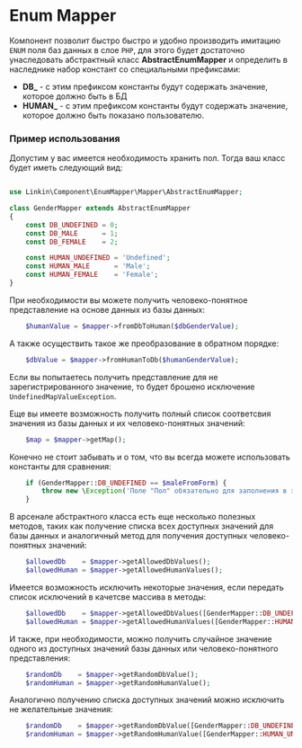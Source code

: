 Enum Mapper
===========

Компонент позволит быстро быстро и удобно производить имитацию `ENUM` поля баз данных в слое `PHP`, для этого будет
достаточно унаследовать абстрактный класс **AbstractEnumMapper** и определить в наследнике набор констант со
специальными префиксами:

 * **DB_** - с этим префиксом константы будут содержать значение, которое должно быть в БД
 * **HUMAN_** - с этим префиксом константы будут содержать значение, которое должно быть показано пользователю.

### Пример использования

Допустим у вас имеется необходимость хранить пол. Тогда ваш класс будет иметь следующий вид:

``` php

use Linkin\Component\EnumMapper\Mapper\AbstractEnumMapper;

class GenderMapper extends AbstractEnumMapper
{
    const DB_UNDEFINED = 0;
    const DB_MALE      = 1;
    const DB_FEMALE    = 2;

    const HUMAN_UNDEFINED = 'Undefined';
    const HUMAN_MALE      = 'Male';
    const HUMAN_FEMALE    = 'Female';
}
```

При необходимости вы можете получить человеко-понятное представление на основе данных из базы данных:

``` php
    $humanValue = $mapper->fromDbToHuman($dbGenderValue);
```

А также осуществить такое же преобразование в обратном порядке:

``` php
    $dbValue = $mapper->fromHumanToDb($humanGenderValue);
```

Если вы попытаетесь получить представление для не зарегистрированного значение, то будет брошено исключение
`UndefinedMapValueException`.

Еще вы имеете возможность получить полный список соответсвия значения из базы данных и их человеко-понятных значений:

``` php
    $map = $mapper->getMap();
```

Конечно не стоит забывать и о том, что вы всегда можете использовать константы для сравнения:

``` php
    if (GenderMapper::DB_UNDEFINED == $maleFromForm) {
        throw new \Exception('Поле "Пол" обязательно для заполнения в этой форме');
    }
```

В арсенале абстрактного класса есть еще несколько полезных методов, таких как получение списка всех доступных значений
для базы данных и аналогичный метод для получения доступных человеко-понятных значений:

``` php
    $allowedDb    = $mapper->getAllowedDbValues();
    $allowedHuman = $mapper->getAllowedHumanValues();
```

Имеется возможность исключить некоторые значения, если передать список исключений в качетсве массива в методы:

``` php
    $allowedDb    = $mapper->getAllowedDbValues([GenderMapper::DB_UNDEFINED]);
    $allowedHuman = $mapper->getAllowedHumanValues([GenderMapper::HUMAN_UNDEFINED]);
```

И также, при необходимости, можно получить случайное значение одного из доступных значений базы данных или
человеко-понятного представления:

``` php
    $randomDb    = $mapper->getRandomDbValue();
    $randomHuman = $mapper->getRandomHumanValue();
```

Аналогично получению списка доступных значений можно исключить не желательные значения:

``` php
    $randomDb    = $mapper->getRandomDbValue([GenderMapper::DB_UNDEFINED]);
    $randomHuman = $mapper->getRandomHumanValue([GenderMapper::HUMAN_UNDEFINED]);
```
